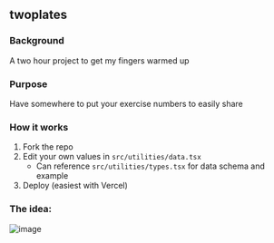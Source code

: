 ## twoplates

### Background
A two hour project to get my fingers warmed up

### Purpose
Have somewhere to put your exercise numbers to easily share

### How it works
1. Fork the repo
2. Edit your own values in `src/utilities/data.tsx`
   - Can reference `src/utilities/types.tsx` for data schema and example
3. Deploy (easiest with Vercel)

### The idea:

![image](https://github.com/naijwu/twoplates/assets/26179641/5e0acdd4-69a8-413c-8029-c5295f9eead3)
